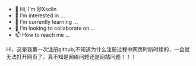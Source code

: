 - 👋 Hi, I’m @Xsclin
- 👀 I’m interested in ...
- 🌱 I’m currently learning ...
- 💞️ I’m looking to collaborate on ...
- 📫 How to reach me ...

<!---
Xsclin/Xsclin is a ✨ special ✨ repository because its `README.md` (this file) appears on your GitHub profile.
You can click the Preview link to take a look at your changes.
--->
HI，这是我第一次注册github,不知道为什么注册过程中网页时断时续的，一会就无法打开网页了，真不知是网络问题还是网站问题！！！
